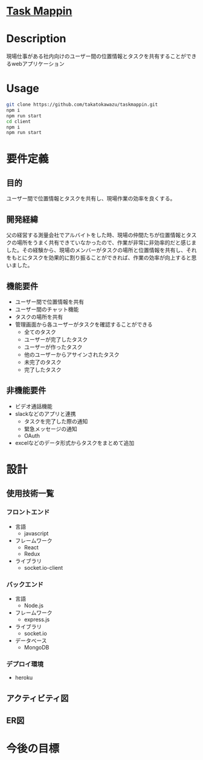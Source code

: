 # [Task Mappin](https://taskmappin-c2989267e49d.herokuapp.com)

# Description
<p>
現場仕事がある社内向けのユーザー間の位置情報とタスクを共有することができるwebアプリケーション
</p>

# Usage
```bash
git clone https://github.com/takatokawazu/taskmappin.git
npm i
npm run start
cd client
npm i
npm run start
```

# 要件定義
## 目的
ユーザー間で位置情報とタスクを共有し、現場作業の効率を良くする。

## 開発経緯
父の経営する測量会社でアルバイトをした時、現場の仲間たちが位置情報とタスクの場所をうまく共有できていなかったので、作業が非常に非効率的だと感じました。その経験から、現場のメンバーがタスクの場所と位置情報を共有し、それをもとにタスクを効果的に割り振ることができれば、作業の効率が向上すると思いました。

## 機能要件
- ユーザー間で位置情報を共有
- ユーザー間のチャット機能
- タスクの場所を共有
- 管理画面から各ユーザーがタスクを確認することができる
  - 全てのタスク
  - ユーザーが完了したタスク
  - ユーザーが作ったタスク
  - 他のユーザーからアサインされたタスク
  - 未完了のタスク
  - 完了したタスク

## 非機能要件
- ビデオ通話機能
- slackなどのアプリと連携
  - タスクを完了した際の通知
  - 緊急メッセージの通知
  - OAuth
- excelなどのデータ形式からタスクをまとめて追加

# 設計

## 使用技術一覧

### フロントエンド
- 言語
  - javascript
- フレームワーク
  - React
  - Redux
- ライブラリ
  - socket.io-client

### バックエンド
- 言語
  - Node.js
- フレームワーク
  - express.js
- ライブラリ
  - socket.io
- データベース
  - MongoDB

### デプロイ環境
- heroku

## アクティビティ図

## ER図

# 今後の目標
